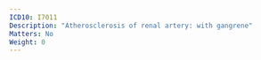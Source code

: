 ```yaml
---
ICD10: I7011
Description: "Atherosclerosis of renal artery: with gangrene"
Matters: No
Weight: 0
---
```



